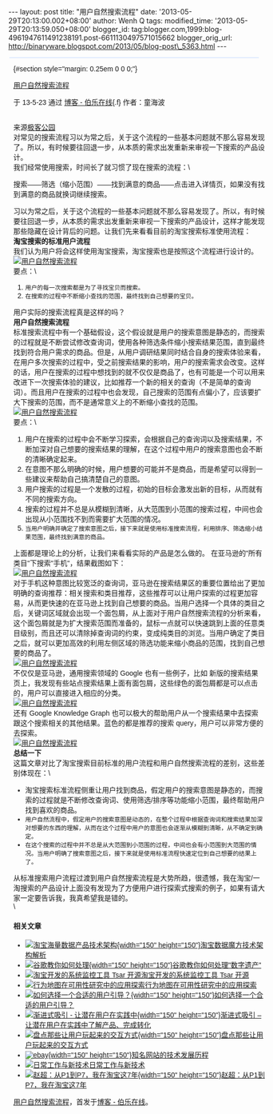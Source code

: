 --- layout: post title: "用户自然搜索流程" date:
'2013-05-29T20:13:00.002+08:00' author: Wenh Q tags: modified\_time:
'2013-05-29T20:13:59.050+08:00' blogger\_id:
tag:blogger.com,1999:blog-4961947611491238191.post-6611130497571015662
blogger\_orig\_url:
http://binaryware.blogspot.com/2013/05/blog-post\_5363.html ---
<div
style="background-color: #c3d9ff; font-size: 1px !important; line-height: 0px !important; margin: 0px 2px; padding-top: 1px;">

</div>

<div
style="font-family: sans-serif; margin: 0px 10px; overflow: auto; width: 100%;">

 {#section style="margin: 0.25em 0 0 0;"}

<div>

[用户自然搜索流程](http://blog.jobbole.com/40073/?utm_source=rss&utm_medium=rss&utm_campaign=%25e7%2594%25a8%25e6%2588%25b7%25e8%2587%25aa%25e7%2584%25b6%25e6%2590%259c%25e7%25b4%25a2%25e6%25b5%2581%25e7%25a8%258b)

</div>

<div style="margin-bottom: 0.5em;">

于 13-5-23 通过 [博客 - 伯乐在线](http://blog.jobbole.com/){.f}
作者：童海波

</div>

\
来源[极客公园](http://www.geekpark.net/read/view/179846)\
对常见的搜索流程习以为常之后，关于这个流程的一些基本问题就不那么容易发现了。所以，有时候要往回退一步，从本质的需求出发重新来审视一下搜索的产品设计。\
我们经常使用搜索，时间长了就习惯了现在搜索的流程：\
<div>

搜索——筛选（缩小范围）——找到满意的商品——点击进入详情页，如果没有找到满意的商品就换词继续搜索。

</div>

习以为常之后，关于这个流程的一些基本问题就不那么容易发现了。所以，有时候要往回退一步，从本质的需求出发重新来审视一下搜索的产品设计，这样才能发现那些隐藏在设计背后的问题。让我们先来看看目前的淘宝搜索标准使用流程：\
**淘宝搜索的标准用户流程**\
我们认为用户将会这样使用淘宝搜索，淘宝搜索也是按照这个流程进行设计的。\
[![用户自然搜索流程](http://blog.jobbole.com/wp-content/uploads/2013/05/639c434265b764deb963c58c681a7ecf.png "用户自然搜索流程")](http://blog.jobbole.com/wp-content/uploads/2013/05/639c434265b764deb963c58c681a7ecf.png "用户自然搜索流程")\
要点：\
1.  `用户的每一次搜索都是为了寻找宝贝而搜索。 `
2.  `在搜索的过程中不断缩小查找的范围，最终找到自己想要的宝贝。`

用户实际的搜索流程真是这样的吗？\
**用户自然搜索流程**\
标准搜索流程中有一个基础假设，这个假设就是用户的搜索意图是静态的，而搜索的过程就是不断尝试修改查询词，使用各种筛选条件缩小搜索结果范围，直到最终找到符合用户需求的商品。但是，从用户调研结果同时结合自身的搜索体验来看，在用户多次搜索的过程中，受之前搜索结果的影响，用户的搜索需求会改变。这样的话，用户在搜索的过程中想找到的就不仅仅是商品了，也有可能是一个可以用来改进下一次搜索体验的建议，比如推荐一个新的相关的查询（不是简单的查询词）。而且用户在搜索的过程中也会发现，自己搜索的范围有点偏小了，应该要扩大下搜索的范围，而不是通常意义上的不断缩小查找的范围。\
[![用户自然搜索流程](http://blog.jobbole.com/wp-content/uploads/2013/05/8b572f7645a9c84037d77bc0ea652d5f.png "用户自然搜索流程")](http://blog.jobbole.com/wp-content/uploads/2013/05/8b572f7645a9c84037d77bc0ea652d5f.png "用户自然搜索流程")\
要点：\
1.  用户在搜索的过程中会不断学习探索，会根据自己的查询词以及搜索结果，不断加深对自己想要的搜索结果的理解，在这个过程中用户的搜索意图也会不断的清晰确定起来。
2.  在意图不那么明确的时候，用户想要的可能并不是商品，而是希望可以得到一些建议来帮助自己搞清楚自己的意图。
3.  用户搜索的过程是一个发散的过程，初始的目标会激发出新的目标，从而就有不同的搜索方向。
4.  搜索的过程并不总是从模糊到清晰，从大范围到小范围的搜索过程，中间也会出现从小范围找不到而需要扩大范围的情况。
5.  `当用户明确并确定了搜索意图之后，接下来就是使用标准搜索流程，利用排序、筛选缩小结果范围，最终找到满意的商品。`

上面都是理论上的分析，让我们来看看实际的产品是怎么做的。
在亚马逊的"所有类目"下搜索"手机"，结果截图如下：\
[![用户自然搜索流程](http://blog.jobbole.com/wp-content/uploads/2013/05/6d81419bfd30ffd8ba3c4e9ede998e8d.png "用户自然搜索流程")](http://blog.jobbole.com/wp-content/uploads/2013/05/6d81419bfd30ffd8ba3c4e9ede998e8d.png "用户自然搜索流程")\
对于手机这种意图比较宽泛的查询词，亚马逊在搜索结果区的重要位置给出了更加明确的查询推荐：相关搜索和类目推荐，这些推荐可以让用户探索的过程更加容易，从而更快速的在亚马逊上找到自己想要的商品。当用户选择一个具体的类目之后，关键词区域就会出现一个面包屑，从上面对于用户自然搜索流程的分析来看，这个面包屑就是为扩大搜索范围而准备的，鼠标一点就可以快速跳到上面的任意类目级别，而且还可以清除掉查询词的约束，变成纯类目的浏览。当用户确定了类目之后，就可以更加高效的利用左侧区域的筛选功能来缩小商品的范围，找到自己想要的商品了。\
[![用户自然搜索流程](http://blog.jobbole.com/wp-content/uploads/2013/05/56131c67465d280bf87a129e93501ea9.png "用户自然搜索流程")](http://blog.jobbole.com/wp-content/uploads/2013/05/56131c67465d280bf87a129e93501ea9.png "用户自然搜索流程")\
不仅仅是亚马逊，通用搜索领域的 Google 也有一些例子，比如
新版的搜索结果页上，我发现有些站点搜索结果上面有面包屑，这些绿色的面包屑都是可以点击的，用户可以直接进入相应的分类。\
[![用户自然搜索流程](http://blog.jobbole.com/wp-content/uploads/2013/05/7e944f2832ea358a192a5d694dd5981e.png "用户自然搜索流程")](http://blog.jobbole.com/wp-content/uploads/2013/05/7e944f2832ea358a192a5d694dd5981e.png "用户自然搜索流程")\
还有 Google Knowledge
Graph 也可以极大的帮助用户从一个搜索结果中去探索跟这个搜索相关的其他结果。蓝色的都是推荐的搜索
query，用户可以非常方便的去探索。\
[![用户自然搜索流程](http://blog.jobbole.com/wp-content/uploads/2013/05/b31fcb5eadec440a5105b7f7bf2ef2b0.png "用户自然搜索流程")](http://blog.jobbole.com/wp-content/uploads/2013/05/b31fcb5eadec440a5105b7f7bf2ef2b0.png "用户自然搜索流程")\
**总结一下**\
这篇文章对比了淘宝搜索目前标准的用户流程和用户自然搜索流程的差别，这些差别体现在：\
-   淘宝搜索标准流程侧重让用户找到商品，假定用户的搜索意图是静态的，而搜索的过程就是不断修改查询词、使用筛选/排序等功能缩小范围，最终帮助用户找到喜欢的商品。
-   `用户自然流程中，假定用户的搜索意图是动态的，在整个过程中根据查询词和搜索结果加深对想要的东西的理解，从而在这个过程中用户的意图也会逐渐从模糊到清晰，从不确定到确定。`
-   `在这个搜索的过程中并不总是从大范围到小范围的过程，中间也会有小范围到大范围的情况。当用户明确了搜索意图之后，接下来就是使用标准流程快速定位到自己想要的结果上了。`

从标准搜索用户流程过渡到用户自然搜索流程是大势所趋，很遗憾，我在淘宝/一淘搜索的产品设计上面没有发现为了方便用户进行探索式搜索的例子，如果有请大家一定要告诉我，我真希望我是错的。\
\
#### 相关文章

-   [![淘宝海量数据产品技术架构](http://blog.jobbole.com/wp-content/uploads/2011/08/1-taobao-shuju-mofan-150x150.jpg){width="150"
    height="150"}](http://blog.jobbole.com/1194/)[淘宝数据魔方技术架构解析](http://blog.jobbole.com/1194/)
-   [![谷歌教你如何处理](http://blog.jobbole.com/wp-content/uploads/2013/04/2013041210522006449360-150x150.jpg){width="150"
    height="150"}](http://blog.jobbole.com/38124/)[谷歌教你如何处理"数字遗产"](http://blog.jobbole.com/38124/)
-   [![淘宝开发的系统监控工具 Tsar
    开源](http://blog.jobbole.com/wp-content/plugins/wordpress-23-related-posts-plugin/static/thumbs/4.jpg)](http://blog.jobbole.com/38249/)[淘宝开发的系统监控工具
    Tsar 开源](http://blog.jobbole.com/38249/)
-   [![行为地图在可用性研究中的应用探索](http://blog.jobbole.com/wp-content/plugins/wordpress-23-related-posts-plugin/static/thumbs/1.jpg)](http://blog.jobbole.com/988/)[行为地图在可用性研究中的应用探索](http://blog.jobbole.com/988/)
-   [![如何选择一个合适的用户引导？](http://blog.jobbole.com/wp-content/uploads/2013/05/96dda144ad345982d311dcde0df431adcaef84e6-150x150.png){width="150"
    height="150"}](http://blog.jobbole.com/39920/)[如何选择一个合适的用户引导？](http://blog.jobbole.com/39920/)
-   [![渐进式吸引 -
    让潜在用户在实践中](http://blog.jobbole.com/wp-content/uploads/2013/01/7-150x150.jpg){width="150"
    height="150"}](http://blog.jobbole.com/32518/)[渐进式吸引 –
    让潜在用户在实践中了解产品、完成转化](http://blog.jobbole.com/32518/)
-   [![盘点那些让用户玩起来的交互方式](http://blog.jobbole.com/wp-content/uploads/2013/05/funny-interactive-pattern-01-150x150.png){width="150"
    height="150"}](http://blog.jobbole.com/39195/)[盘点那些让用户玩起来的交互方式](http://blog.jobbole.com/39195/)
-   [![ebay](http://blog.jobbole.com/wp-content/uploads/2012/05/ebay-150x150.jpg){width="150"
    height="150"}](http://blog.jobbole.com/20330/)[知名网站的技术发展历程](http://blog.jobbole.com/20330/)
-   [![日常工作与新技术](http://blog.jobbole.com/wp-content/uploads/2011/11/career-logo.jpg)](http://blog.jobbole.com/24424/)[日常工作与新技术](http://blog.jobbole.com/24424/)
-   [![赵超：从P1到P7，我在淘宝这7年](http://blog.jobbole.com/wp-content/uploads/2012/11/2012022516411174-150x150.jpg){width="150"
    height="150"}](http://blog.jobbole.com/30371/)[赵超：从P1到P7，我在淘宝这7年](http://blog.jobbole.com/30371/)

[用户自然搜索流程](http://blog.jobbole.com/40073/)，首发于[博客 -
伯乐在线](http://blog.jobbole.com/)。

</div>

